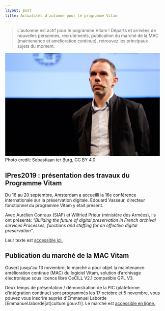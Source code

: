 ```yaml
---
layout: post
title: Actualités d'automne pour le programme Vitam
---
```


> L'automne est actif pour le pogramme Vitam ! Départs et arrivées de nouvelles personnes, recrutements, publication du marché de la MAC (maintenance et amélioration continue), retrouvez les principaux sujets du moment.

![Logos](/public/images/iPres2019_Vasseur.jpg)
Photo credit: Sebastiaan ter Burg, CC BY 4.0

## IPres2019 : présentation des travaux du Programme Vitam

Du 16 au 20 septembre, Amsterdam a accueilli la 16e conférence internationale sur la préservation digitale. Edouard Vasseur, directeur fonctionnel du programme Vitam y était présent.

Avec Aurélien Conraux (SIAF) et Wilfried Prieur (ministère des Armées), ils ont présenté:
*"Building the future of digital preservation in French archival services Processes, functions and staffing for an effective digital preservation"*.

Leur texte est [accessible ici.](https://ipres2019.org/static/pdf/iPres2019_paper_29.pdf)


## Publication du marché de la MAC Vitam 
Ouvert jusqu'au 13 novembre, le marché a pour objet la maintenance amélioration continue (MAC) du logiciel Vitam, solution d’archivage électronique sous licence libre CeCILL V2.1 compatible GPL V3. 

Deux temps de présentation / démonstration de la PIC (plateforme d'intégration continue) sont programmés les 17 octobre et 5 novembre, vous pouvez vous inscrire auprès d'Emmanuel Laborde [Emmanuel.laborde[at]culture.gouv.fr].
Le marché est [accessible en ligne.](https://www.marches-publics.gouv.fr/app.php/consultation/439342)
